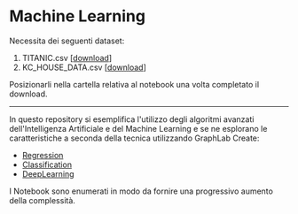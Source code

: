 # Machine Learning

Necessita dei seguenti dataset:

1. TITANIC.csv [<a href="#">download</a>]
5. KC_HOUSE_DATA.csv [<a href="https://github.com/Jonasyao/Machine-Learning-Specialization-University-of-Washington-/blob/master/Regression/Assignment_four/kc_house_data.csv">download</a>]

Posizionarli nella cartella relativa al notebook una volta completato il download.

**  **

In questo repository si esemplifica l'utilizzo degli algoritmi 
avanzati dell'Intelligenza Artificiale e del Machine Learning 
e se ne esplorano le caratteristiche a seconda della tecnica 
utilizzando GraphLab Create:

* [Regression](Regression/)
* [Classification](Classification/) 
* [DeepLearning](DeepLearning/)

I Notebook sono enumerati in modo da fornire una progressivo aumento della complessità.